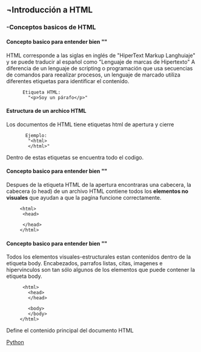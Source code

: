 <h2>¬Introducción a HTML</h2>

  <h3>-Conceptos basicos de HTML</h3>
    <h4>Concepto basico para entender bien "<html>"</h4>
    
   HTML corresponde a las siglas en inglés de "HiperText Markup Langhuiaje" y se puede traducir al español como "Lenguaje de marcas de Hipertexto"
     A diferencia de un lenguaje de scripting o programación que usa secuencias de comandos para reealizar procesos, un lenguaje de marcado
     utiliza diferentes etiquetas para identificar el contenido.
        
          Etiqueta HTML:
            "<p>Soy un párafo</p>"

   <h4>Estructura de un archico HTML</h4>
        
   Los documentos de HTML tiene etiquetas html de apertura y cierre
           
           Ejemplo:
            "<html>
            </html>"

   Dentro de estas etiquetas se encuentra todo el codigo.

   <h4>Concepto basico para entender bien "<head>"</h4>
    
   Despues de la etiqueta HTML de la apertura encontraras una cabecera, la cabecera (o head) de un archivo HTML contiene todos los **elementos no visuales**
    que ayudan a que la pagina funcione correctamente.
         
         <html>
          <head>
          
          </head>
         </html>
         
<h4>Concepto basico para entender bien "<body>"</h4>
  Todos los elementos visuales-estructurales estan contenidos dentro de la etiqueta body.
  Encabezados, parrafos listas, citas, imagenes e hipervinculos son tan sólo algunos de los elementos que puede contener la etiqueta body.
  
          <html>
            <head>
            </head>
            
            <body>
            </body>
         </html>
Define el contenido principal del documento HTML


[Python](README.md)
